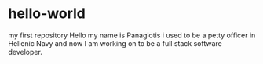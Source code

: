 # hello-world
my first repository
Hello my name is Panagiotis i used to be a petty officer in Hellenic Navy and now I am working on to be a full stack software developer.
